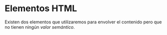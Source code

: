# Elementos HTML
Existen dos elementos que utilizaremos para envolver el contenido pero que no tienen ningún *valor semántico*.